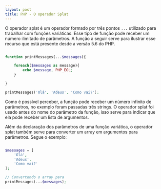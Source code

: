 ```yaml
---
layout: post
title: PHP - O operador Splat
---
```


O operador splat é um operador formado por três pontos ```...``` utilizado para trabalhar com funções variáticas. Esse tipo de função pode receber um número ilimitado de parâmetros. A função a seguir serve para ilustrar esse recurso que está presente desde a versão 5.6 do PHP.

```php

function printMessages(...$messages){

    foreach($messages as message){
        echo $message, PHP_EOL;
    }

}

printMessages('Olá', 'Adeus', 'Como vai?');
```

Como é possível perceber, a função pode receber um número infinito de parâmetros, no exemplo foram passadas três strings. O operador splat foi usado antes do nome do parâmetro da função, isso serve para indicar que ela pode receber um lista de argumentos.

Além da declaração dos parâmetros de uma função variática, o operador splat também serve para converter um array em argumentos para parâmetros. Segue o exemplo:

```php

$messages = [
    'Olá',
    'Adeus',
    'Como vai?'
];

// Convertendo o array para 
printMessages(...$messages);
```
